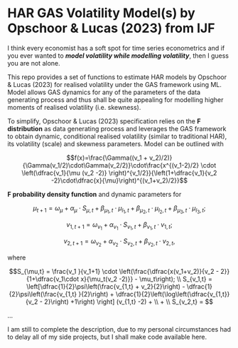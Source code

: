 # HAR GAS Volatility Model(s) by Opschoor & Lucas (2023) from IJF
 
I think every economist has a soft spot for time series econometrics and if you ever wanted to ***model volatility while modelling volatility***, then I guess you are not alone. 

This repo provides a set of functions to estimate HAR models by Opschoor & Lucas (2023) for realised volatility under the GAS framework using ML. Model allows GAS dynamics for any of the parameters of the data generating process and thus shall be quite appealing for modelling higher moments of realised volatility (i.e. skewness).

To simplify, Opschoor & Lucas (2023) specification relies on the **F distribution** as data generating process and leverages the GAS framework to obtain dynamic, conditional realised volatility (similar to traditional HAR),  its volatility (scale) and skewness parameters. Model can be outlined with 

$$f(x)=\frac{\Gamma((v_1 + v_2)/2)}{\Gamma(v_1/2)\cdot\Gamma(v_2/2)}\cdot\frac{x^{(v_1-2)/2} \cdot \left(\dfrac{v_1}{\mu (v_2 -2)} \right)^{v_1/2}}{\left(1+\dfrac{v_1}{v_2 -2}\cdot\dfrac{x}{\mu}\right)^{(v_1+v_2)/2}}$$ 

**F probability density function** and dynamic parameters for

$$\mu_{t+1} = \omega_{\mu} + \alpha_{\mu}\cdot S_{\mu,t} + \beta_{\mu_1, t}\cdot \mu_{l_1,t} + \beta_{\mu_2, t}\cdot \mu_{l_2,t} + \beta_{\mu_3, t}\cdot \mu_{l_3,t};$$

$$v_{1,t+1} = \omega_{v_1} + \alpha_{v_1}\cdot S_{v_1,t} + \beta_{ v_1, t}\cdot v_{1,t};$$

$$v_{2,t+1} = \omega_{v_2} + \alpha_{v_2}\cdot S_{v_2,t} + \beta_{ v_2, t}\cdot v_{2,t},$$ 

where 

$$S_{\mu,t} = \frac{v_1 }{v_1+1} \cdot \left(\frac{\dfrac{x(v_1+v_2)}{v_2 - 2}}{1+\dfrac{v_1\cdot x}{\mu_t(v_2 -2)}} - \mu_t\right); 
\\ S_{v_1,t} = \left[\dfrac{1}{2}\psi\left(\frac{v_{1,t} + v_2}{2}\right) - \dfrac{1}{2}\psi\left(\frac{v_{1,t} }{2}\right) + \dfrac{1}{2}\left(\log\left(\dfrac{v_{1,t}}{v_2 - 2}\right) +1\right)  \right]  (v_{1,t} -2) + \\ +
\\ S_{v_2,t} = $$

... 

I am still to complete the description, due to my personal circumstances had to delay all of my side projects, but I shall make code available here.
